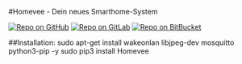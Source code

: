 #Homevee - Dein neues Smarthome-System

[![Repo on GitHub](https://img.shields.io/badge/repo-GitHub-3D76C2.svg)](https://github.com/homevee/Homevee)
[![Repo on GitLab](https://img.shields.io/badge/repo-GitLab-6C488A.svg)](https://gitlab.com/homevee/Homevee)
[![Repo on BitBucket](https://img.shields.io/badge/repo-BitBucket-1F5081.svg)](https://bitbucket.org/homevee/Homevee)

##Installation:
sudo apt-get install wakeonlan libjpeg-dev mosquitto python3-pip -y
sudo pip3 install Homevee
